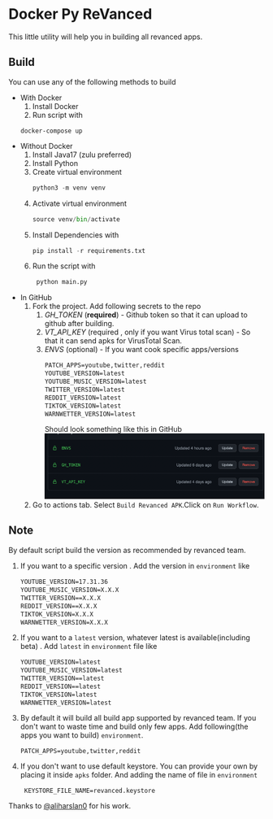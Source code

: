 # Docker Py ReVanced
This little utility will help you in building all revanced apps.

## Build
You can use any of the following methods to build
- With Docker
   1. Install Docker
   2. Run script with
   ```shell
   docker-compose up
   ```
- Without Docker
   1. Install Java17 (zulu preferred)
   2. Install Python
   3. Create virtual environment
      ```python
      python3 -m venv venv
      ```
   4. Activate virtual environment
      ```python
      source venv/bin/activate
      ```
   3. Install Dependencies with
      ```python
      pip install -r requirements.txt
      ```
   4. Run the script with
      ```python
       python main.py
      ```
- In GitHub  
   1. Fork the project. Add following secrets to the repo
      1. _GH_TOKEN_ (**required**) - Github token so that it can upload to github after building.
      2. _VT_API_KEY_ (required , only if you want Virus total scan) - So that it can send 
        apks for VirusTotal Scan.
      3. _ENVS_ (optional) - If you want cook specific apps/versions
          ```dotenv
          PATCH_APPS=youtube,twitter,reddit
          YOUTUBE_VERSION=latest
          YOUTUBE_MUSIC_VERSION=latest
          TWITTER_VERSION=latest
          REDDIT_VERSION=latest
          TIKTOK_VERSION=latest
          WARNWETTER_VERSION=latest
         ```
         Should look something like this in GitHub
         ![img.png](img.png)
   2. Go to actions tab. Select `Build Revanced APK`.Click on `Run Workflow`.
## Note
By default script build the version as recommended by revanced team.
1. If you want to a specific version . Add the version in `environment` like
    ```dotenv
    YOUTUBE_VERSION=17.31.36
    YOUTUBE_MUSIC_VERSION=X.X.X
    TWITTER_VERSION==X.X.X
    REDDIT_VERSION==X.X.X
    TIKTOK_VERSION=X.X.X
    WARNWETTER_VERSION=X.X.X
    ```
2. If you want to a `latest` version, whatever latest is available(including beta) .
   Add `latest` in `environment` file like
    ```dotenv
    YOUTUBE_VERSION=latest
    YOUTUBE_MUSIC_VERSION=latest
    TWITTER_VERSION==latest
    REDDIT_VERSION==latest
    TIKTOK_VERSION=latest
    WARNWETTER_VERSION=latest
    ```
3. By default it will build all build app supported by revanced team. If you don't
   want to waste time and build only few apps. Add following(the apps you want to 
   build) `environment`.
    ```dotenv
    PATCH_APPS=youtube,twitter,reddit
    ```
4. If you don't want to use default keystore. You can provide your own by placing it 
   inside `apks` folder. And adding the name of file in `environment`
   ```dotenv
    KEYSTORE_FILE_NAME=revanced.keystore
    ```
   
Thanks to [@aliharslan0](https://github.com/aliharslan0/pyrevanced) for his work.

